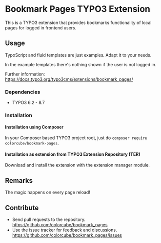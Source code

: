 # Bookmark Pages TYPO3 Extension

This is a TYPO3 extension that provides bookmarks functionality of local pages for logged in frontend users.

## Usage

TypoScript and fluid templates are just examples. Adapt it to your needs.

In the example templates there's nothing shown if the user is not logged in.

Further information: https://docs.typo3.org/typo3cms/extensions/bookmark_pages/

### Dependencies

* TYPO3 6.2 - 8.7

### Installation

#### Installation using Composer

In your Composer based TYPO3 project root, just do `composer require colorcube/bookmark-pages`. 

#### Installation as extension from TYPO3 Extension Repository (TER)

Download and install the extension with the extension manager module.

## Remarks

The magic happens on every page reload!

## Contribute

- Send pull requests to the repository. <https://github.com/colorcube/bookmark_pages>
- Use the issue tracker for feedback and discussions. <https://github.com/colorcube/bookmark_pages/issues>